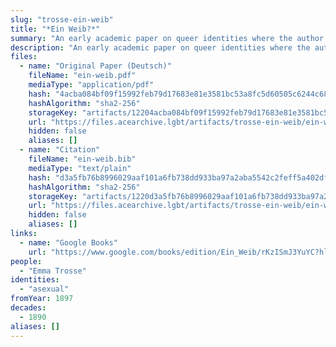 ```yaml
---
slug: "trosse-ein-weib"
title: "*Ein Weib?*"
summary: "An early academic paper on queer identities where the author self-identities as asexual"
description: "An early academic paper on queer identities where the author discusses asexuality using the label *sinnlichkeitslosigkeit* (asensuality) and self-identifies as such"
files:
  - name: "Original Paper (Deutsch)"
    fileName: "ein-weib.pdf"
    mediaType: "application/pdf"
    hash: "4acba084bf09f15992feb79d17683e81e3581bc53a8fc5d60505c6244c68c4d2"
    hashAlgorithm: "sha2-256"
    storageKey: "artifacts/12204acba084bf09f15992feb79d17683e81e3581bc53a8fc5d60505c6244c68c4d2"
    url: "https://files.acearchive.lgbt/artifacts/trosse-ein-weib/ein-weib.pdf"
    hidden: false
    aliases: []
  - name: "Citation"
    fileName: "ein-weib.bib"
    mediaType: "text/plain"
    hash: "d3a5fb76b8996029aaf101a6fb738dd933ba97a2aba5542c2feff5a402dfcad4"
    hashAlgorithm: "sha2-256"
    storageKey: "artifacts/1220d3a5fb76b8996029aaf101a6fb738dd933ba97a2aba5542c2feff5a402dfcad4"
    url: "https://files.acearchive.lgbt/artifacts/trosse-ein-weib/ein-weib.bib"
    hidden: false
    aliases: []
links:
  - name: "Google Books"
    url: "https://www.google.com/books/edition/Ein_Weib/rKzISmJ3YuYC?hl=en"
people:
  - "Emma Trosse"
identities:
  - "asexual"
fromYear: 1897
decades:
  - 1890
aliases: []
---
```


